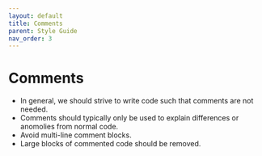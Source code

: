 ```yaml
---
layout: default
title: Comments
parent: Style Guide
nav_order: 3
---
```


# Comments

- In general, we should strive to write code such that comments are not needed.
- Comments should typically only be used to explain differences or anomolies from normal code.
- Avoid multi-line comment blocks.
- Large blocks of commented code should be removed.
